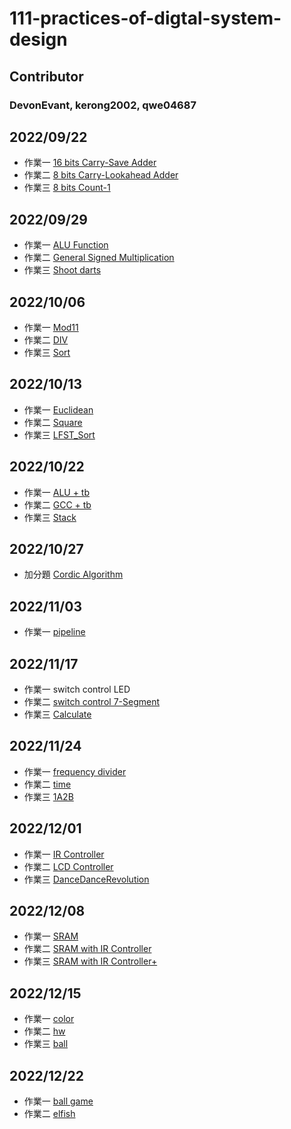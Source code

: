 # 111-practices-of-digtal-system-design
## Contributor
### DevonEvant, kerong2002, qwe04687


## 2022/09/22 
- 作業一 [16 bits Carry-Save Adder](https://github.com/DevonEvant/111-practices-of-digtal-system-design/blob/main/20220922/1/CSA.v)
- 作業二 [8 bits Carry-Lookahead Adder](https://github.com/DevonEvant/111-practices-of-digtal-system-design/blob/main/20220922/2/CLA.v)
- 作業三 [8 bits Count-1](https://github.com/DevonEvant/111-practices-of-digtal-system-design/tree/main/20220922/3)
## 2022/09/29  
- 作業一 [ALU Function](https://github.com/DevonEvant/111-practices-of-digtal-system-design/blob/main/20220929/1/ALU.v)
- 作業二 [General Signed Multiplication](https://github.com/DevonEvant/111-practices-of-digtal-system-design/blob/main/20220929/2/GSM.v)
- 作業三 [Shoot darts](https://github.com/DevonEvant/111-practices-of-digtal-system-design/blob/main/20220929/3/hw.v)
## 2022/10/06
- 作業一 [Mod11](https://github.com/DevonEvant/111-practices-of-digtal-system-design/blob/main/20221006/1/mod11.v)
- 作業二 [DIV](https://github.com/DevonEvant/111-practices-of-digtal-system-design/blob/main/20221006/2/DIV.v)
- 作業三 [Sort](https://github.com/DevonEvant/111-practices-of-digtal-system-design/blob/main/20221006/3/sort.v)
## 2022/10/13
- 作業一 [Euclidean](https://github.com/DevonEvant/111-practices-of-digtal-system-design/blob/main/20221013/1/hw.v)
- 作業二 [Square](https://github.com/DevonEvant/111-practices-of-digtal-system-design/blob/main/20221013/2/square.v)
- 作業三 [LFST_Sort](https://github.com/DevonEvant/111-practices-of-digtal-system-design/blob/main/20221013/3/LFSR_sort.v)
## 2022/10/22
- 作業一 [ALU + tb](https://github.com/DevonEvant/111-practices-of-digtal-system-design/tree/main/20221020/1)
- 作業二 [GCC + tb](https://github.com/DevonEvant/111-practices-of-digtal-system-design/tree/main/20221020/2)
- 作業三 [Stack](https://github.com/DevonEvant/111-practices-of-digtal-system-design/tree/main/20221020/3)
## 2022/10/27
- 加分題 [Cordic Algorithm](https://github.com/DevonEvant/111-practices-of-digtal-system-design/tree/main/20221027/Cordic)
## 2022/11/03
- 作業一 [pipeline](https://github.com/DevonEvant/111-practices-of-digtal-system-design/blob/main/20221103/1/pipeline.v)
## 2022/11/17 
- 作業一 switch control LED
- 作業二 [switch control 7-Segment](https://github.com/DevonEvant/111-practices-of-digtal-system-design/blob/main/20221117/2/hw.v)
- 作業三 [Calculate](https://github.com/DevonEvant/111-practices-of-digtal-system-design/blob/main/20221117/3/calculate.v)
## 2022/11/24
- 作業一 [frequency divider](https://github.com/DevonEvant/111-practices-of-digtal-system-design/blob/main/20221124/1/HW1.v)
- 作業二 [time](https://github.com/DevonEvant/111-practices-of-digtal-system-design/tree/main/20221124/2)
- 作業三 [1A2B](https://github.com/DevonEvant/111-practices-of-digtal-system-design/blob/main/20221124/3/guess.v)
 ## 2022/12/01
- 作業一 [IR Controller](https://github.com/DevonEvant/111-practices-of-digtal-system-design/blob/main/20221201/1/HW.v)
- 作業二 [LCD Controller](https://github.com/DevonEvant/111-practices-of-digtal-system-design/blob/main/20221201/2/hw.v)
- 作業三 [DanceDanceRevolution](https://github.com/DevonEvant/111-practices-of-digtal-system-design/blob/main/20221201/3/dancing_machine.v)
## 2022/12/08
- 作業一 [SRAM](https://github.com/DevonEvant/111-practices-of-digtal-system-design/blob/main/20221208/1/memory.v)
- 作業二 [SRAM with IR Controller](https://github.com/DevonEvant/111-practices-of-digtal-system-design/blob/main/20221208/2/hw2.v)
- 作業三 [SRAM with IR Controller+](https://github.com/DevonEvant/111-practices-of-digtal-system-design/blob/main/20221208/3/HW3.v)
 ## 2022/12/15
- 作業一 [color](https://github.com/DevonEvant/111-practices-of-digtal-system-design/blob/main/20221215/1/hw.v)
- 作業二 [hw](https://github.com/DevonEvant/111-practices-of-digtal-system-design/blob/main/20221215/2/hw.v)
- 作業三 [ball](https://github.com/DevonEvant/111-practices-of-digtal-system-design/blob/main/20221215/3/ball.v)
## 2022/12/22
- 作業一 [ball game]()
- 作業二 [elfish](https://github.com/DevonEvant/111-practices-of-digtal-system-design/tree/main/20221222/2)
